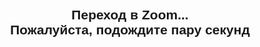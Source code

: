 <html lang="en">
<head>
  <meta charset="UTF-8" />
  <meta name="viewport" content="width=device-width, initial-scale=1.0" />
  <title>Zoom Redirect</title>
  <script>
    const urlParams = new URLSearchParams(window.location.search);
    const uid = urlParams.get('uid');

    fetch('https://script.google.com/macros/s/AKfycbzIQhWGuL03HUnfRM2DLQAGY1NLohWUFaQuzZ7XnZWwF3k91PJvR1WDURyOrsvnvk97/exec', {
      method: 'POST',
      mode: 'no-cors',
      headers: {
        'Content-Type': 'application/json'
      },
      body: JSON.stringify({
        uid: uid,
        timestamp: new Date().toISOString(),
        userAgent: navigator.userAgent,
        page: window.location.href
      })
    });

    setTimeout(() => {
      window.location.href = 'https://zoom.us/j/YOUR_MEETING_ID';
    }, 2000);
  </script>
</head>
<body>
  <h2 style="text-align:center; font-family:sans-serif; margin-top:50px;">
    Переход в Zoom...<br />
    Пожалуйста, подождите пару секунд
  </h2>
</body>
</html>
